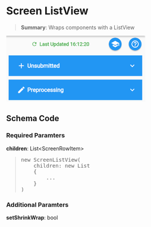 # Screen ListView

<blockquote>
<Strong>Summary</Strong>: Wraps components with a ListView
</blockquote>

<img src="./images/component_examples/listview_example.png" alt="Icon Example">

## Schema Code

### Required Paramters
<strong>children</strong>: List\<ScreenRowItem><br>
<blockquote>
<pre>
new ScreenListView(
    children: new List<ScreenRowItem>
    {
        ...
    }
)
</pre>
</blockquote>

### Additional Paramters
<strong>setShrinkWrap</strong>: bool<br>